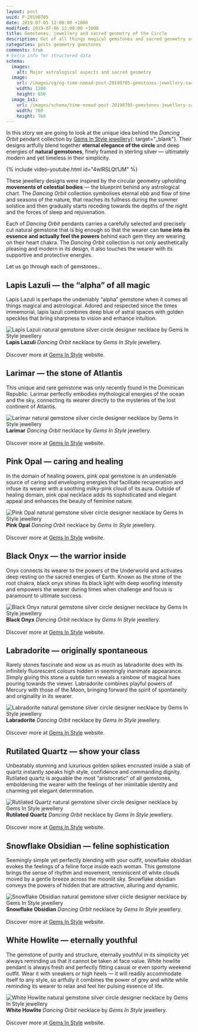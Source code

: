 ```yaml
---
layout: post
uuid: P-20190705
date: 2019-07-05 12:00:00 +1000
modified: 2019-07-06 12:00:00 +1000
title: Gemstones, jewellery and sacred geometry of the Circle
description: Out of all things magical gemstones and sacred geometry are perhaps the two principles most closely related to astrology. The power of esoteric symbolism and connection to the forces of nature gave birth to jewellery many a millennia ago. We are still in love with it.
categories: posts geometry gemstones
comments: true
# Extra info for structured data
schema:
  images:
    alt: Major astrological aspects and sacred geometry
  image:
    url: /images/og/og-time-nomad-post-20190705-gemstones-jewellery-sacred-geometry-circle.jpg
    width: 1200
    height: 630
  image_1x1:
    url: /images/schema/time-nomad-post-20190705-gemstones-jewellery-sacred-geometry-circle-1x1.jpg
    width: 760
    height: 760
---
```


In this story we are going to look at the unique idea behind the _Dancing Orbit_ pendant collection by [Gems In Style jewellery](https://gemsinstyle.com/?utm_source=tn&utm_medium=blog&utm_campaign=geometry_circle){: target="_blank"}. Their designs artfully blend together **eternal elegance of the circle** and deep energies of **natural gemstones**, finely framed in sterling silver — ultimately modern and yet timeless in their simplicity.

{% include video-youtube.html id="4wlRSLQt1JM" %}

These jewellery designs were inspired by the circular geometry upholding **movements of celestial bodies** — the blueprint behind any astrological chart. The _Dancing Orbit_ collection symbolises eternal ebb and flow of time and seasons of the nature, that reaches its fullness during the summer solstice and then gradually starts receding towards the depths of the night and the forces of sleep and rejuvenation.

Each of _Dancing Orbit_ pendants carries a carefully selected and precisely cut natural gemstone that is big enough so that the wearer can **tune into its essence and actually feel the powers** behind each gem they are wearing on their heart chakra. The _Dancing Orbit_ collection is not only aesthetically pleasing and modern in its design, it also touches the wearer with its supportive and protective energies.

Let us go through each of gemstones… 

## Lapis Lazuli — the “alpha” of all magic

Lapis Lazuli is perhaps the undeniably “alpha” gemstone when it comes all things magical and astrological. Adored and respected since the times immemorial, lapis lazuli combines deep blue of astral spaces with golden speckles that bring sharpness to vision and enhance intuition.

<div class="container post-pullout-box dark">
  <div class="row">
    <div class="col-8">
      <div class="row">
      	<img class="lazyload" data-srcset="/images/jewellery/gis-pendant-dancing-orbit-lapis-lazuli-01.jpg" alt="Lapis Lazuli natural gemstone silver circle designer necklace by Gems In Style jewellery">
      </div>
    </div>
    <div class="col-4">
      <div class="row text-photo-caption-serif">
      	<strong>Lapis Lazuli</strong> <em>Dancing Orbit</em> necklace by <em>Gems In Style</em> jewellery.<br><br>
      	Discover more at <a href="https://gemsinstyle.com/collections/dancing-orbit/products/dancing-orbit-lapis-lazuli/?utm_source=tn&utm_medium=blog&utm_campaign=geometry_circle" target="_blank">Gems In Style</a> website.
      </div>
    </div>
  </div>
</div>
<div class="float-clear"></div>

## Larimar — the stone of Atlantis

This unique and rare gemstone was only recently found in the Dominican Republic. Larimar perfectly embodies mythological energies of the ocean and the sky, connecting its wearer directly to the mysteries of the lost continent of Atlantis.

<div class="container post-pullout-box dark">
  <div class="row">
    <div class="col-8">
      <div class="row">
      	<img class="lazyload" data-srcset="/images/jewellery/gis-pendant-dancing-orbit-larimar-02.jpg" alt="Larimar natural gemstone silver circle designer necklace by Gems In Style jewellery">
      </div>
    </div>
    <div class="col-4">
      <div class="row text-photo-caption-serif">
      	<strong>Larimar</strong> <em>Dancing Orbit</em> necklace by <em>Gems In Style</em> jewellery.<br><br>
      	Discover more at <a href="https://gemsinstyle.com/collections/dancing-orbit/products/dancing-orbit-larimar/?utm_source=tn&utm_medium=blog&utm_campaign=geometry_circle" target="_blank">Gems In Style</a> website.
      </div>
    </div>
  </div>
</div>
<div class="float-clear"></div>

## Pink Opal — caring and healing

In the domain of healing powers, pink opal gemstone is an undeniable source of caring and enveloping energies that facilitate recuperation and infuse its wearer with a soothing milky-pink cloud of its aura. Outside of healing domain, pink opal necklace adds its sophisticated and elegant appeal and enhances the beauty of feminine nature.

<div class="container post-pullout-box dark">
  <div class="row">
    <div class="col-8">
      <div class="row">
      	<img class="lazyload" data-srcset="/images/jewellery/gis-pendant-dancing-orbit-pink-opal-01.jpg" alt="Pink Opal natural gemstone silver circle designer necklace by Gems In Style jewellery">
      </div>
    </div>
    <div class="col-4">
      <div class="row text-photo-caption-serif">
      	<strong>Pink Opal</strong> <em>Dancing Orbit</em> necklace by <em>Gems In Style</em> jewellery.<br><br>
      	Discover more at <a href="https://gemsinstyle.com/collections/dancing-orbit/products/dancing-orbit-pink-opal/?utm_source=tn&utm_medium=blog&utm_campaign=geometry_circle" target="_blank">Gems In Style</a> website.
      </div>
    </div>
  </div>
</div>
<div class="float-clear"></div>

## Black Onyx — the warrior inside

Onyx connects its wearer to the powers of the Underworld and activates deep resting on the sacred energies of Earth. Known as the stone of the root chakra, black onyx shines its black light with deep woofing intensity and empowers the wearer during times when challenge and focus is paramount to ultimate success.

<div class="container post-pullout-box dark">
  <div class="row">
    <div class="col-8">
      <div class="row">
      	<img class="lazyload" data-srcset="/images/jewellery/gis-pendant-dancing-orbit-black-onyx-01.jpg" alt="Black Onyx natural gemstone silver circle designer necklace by Gems In Style jewellery">
      </div>
    </div>
    <div class="col-4">
      <div class="row text-photo-caption-serif">
      	<strong>Black Onyx</strong> <em>Dancing Orbit</em> necklace by <em>Gems In Style</em> jewellery.<br><br>
      	Discover more at <a href="https://gemsinstyle.com/collections/dancing-orbit/products/dancing-orbit-onyx/?utm_source=tn&utm_medium=blog&utm_campaign=geometry_circle" target="_blank">Gems In Style</a> website.
      </div>
    </div>
  </div>
</div>
<div class="float-clear"></div>

## Labradorite — originally spontaneous

Rarely stones fascinate and wow us as much as labradorite does with its infinitely fluorescent colours hidden in seemingly inanimate appearance. Simply giving this stone a subtle turn reveals a rainbow of magical hues pouring towards the viewer. Labradorite combines playful powers of Mercury with those of the Moon, bringing forward the spirit of spontaneity and originality in its wearer.

<div class="container post-pullout-box dark">
  <div class="row">
    <div class="col-8">
      <div class="row">
      	<img class="lazyload" data-srcset="/images/jewellery/gis-pendant-dancing-orbit-labradorite-02.jpg" alt="Labradorite natural gemstone silver circle designer necklace by Gems In Style jewellery">
      </div>
    </div>
    <div class="col-4">
      <div class="row text-photo-caption-serif">
      	<strong>Labradorite</strong> <em>Dancing Orbit</em> necklace by <em>Gems In Style</em> jewellery.<br><br>
      	Discover more at <a href="https://gemsinstyle.com/collections/dancing-orbit/products/dancing-orbit-labradorite/?utm_source=tn&utm_medium=blog&utm_campaign=geometry_circle" target="_blank">Gems In Style</a> website.
      </div>
    </div>
  </div>
</div>
<div class="float-clear"></div>

## Rutilated Quartz — show your class

Unbeatably stunning and luxurious golden spikes encrusted inside a slab of  quartz instantly speaks high style, confidence and commanding dignity. Rutilated quartz is arguable the most “aristocratic” of all gemstones, emboldening the wearer with the feelings of her inimitable identity and charming yet elegant determination. 

<div class="container post-pullout-box dark">
  <div class="row">
    <div class="col-8">
      <div class="row">
      	<img class="lazyload" data-srcset="/images/jewellery/gis-pendant-dancing-orbit-rutile-quartz-02.jpg" alt="Rutilated Quartz natural gemstone silver circle designer necklace by Gems In Style jewellery">
      </div>
    </div>
    <div class="col-4">
      <div class="row text-photo-caption-serif">
      	<strong>Rutilated Quartz</strong> <em>Dancing Orbit</em> necklace by <em>Gems In Style</em> jewellery.<br><br>
      	Discover more at <a href="https://gemsinstyle.com/collections/dancing-orbit/products/dancing-orbit-rutilated-quartz/?utm_source=tn&utm_medium=blog&utm_campaign=geometry_circle" target="_blank">Gems In Style</a> website.
      </div>
    </div>
  </div>
</div>
<div class="float-clear"></div>


## Snowflake Obsidian — feline sophistication

Seemingly simple yet perfectly blending with your outfit, snowflake obsidian evokes the feelings of a feline force inside each woman. This gemstone brings the sense of rhythm and movement, reminiscent of white clouds moved by a gentle breeze across the moonlit sky. Snowflake obsidian conveys the powers of hidden that are attractive, alluring and dynamic. 

<div class="container post-pullout-box dark">
  <div class="row">
    <div class="col-8">
      <div class="row">
      	<img class="lazyload" data-srcset="/images/jewellery/gis-pendant-dancing-orbit-snowflake-obsidian-01.jpg" alt="Snowflake Obsidian natural gemstone silver circle designer necklace by Gems In Style jewellery">
      </div>
    </div>
    <div class="col-4">
      <div class="row text-photo-caption-serif">
      	<strong>Snowflake Obsidian</strong> <em>Dancing Orbit</em> necklace by <em>Gems In Style</em> jewellery.<br><br>
      	Discover more at <a href="https://gemsinstyle.com/collections/dancing-orbit/products/dancing-orbit-snowflake-obsidian/?utm_source=tn&utm_medium=blog&utm_campaign=geometry_circle" target="_blank">Gems In Style</a> website.
      </div>
    </div>
  </div>
</div>
<div class="float-clear"></div>

## White Howlite — eternally youthful

The gemstone of purity and structure, eternally youthful in its simplicity yet always reminding us that it cannot be taken at face value. White howlite pendant is always fresh and perfectly fitting casual or even sporty weekend outfit. Wear it with sneakers or high heels — it will readily accommodate itself to any style, so artfully it combines the power of grey and white while reminding its wearer to relax and feel her pulsing essence of life.

<div class="container post-pullout-box dark">
  <div class="row">
    <div class="col-8">
      <div class="row">
      	<img class="lazyload" data-srcset="/images/jewellery/gis-pendant-dancing-orbit-white-howlite-01.jpg" alt="White Howlite natural gemstone silver circle designer necklace by Gems In Style jewellery">
      </div>
    </div>
    <div class="col-4">
      <div class="row text-photo-caption-serif">
      	<strong>White Howlite</strong> <em>Dancing Orbit</em> necklace by <em>Gems In Style</em> jewellery.<br><br>
      	Discover more at <a href="https://gemsinstyle.com/collections/dancing-orbit/products/dancing-orbit-howlite/?utm_source=tn&utm_medium=blog&utm_campaign=geometry_circle" target="_blank">Gems In Style</a> website.
      </div>
    </div>
  </div>
</div>
<div class="float-clear"></div>
